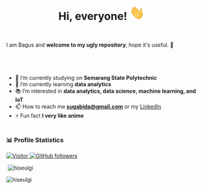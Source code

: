 <h1 align="center">Hi, everyone! <img src="https://raw.githubusercontent.com/ABSphreak/ABSphreak/master/gifs/Hi.gif" width="40px" /></h1>
<br>

I am Bagus and **welcome to my ugly repository**, hope it's useful. 🥰
#
<br>

- 🔭 I’m currently studying on **Semarang State Polytechnic**
- 🌱 I’m currently learning **data analytics**
- 📚 I’m interested in **data analytics, data science, machine learning, and IoT**
- 📫 How to reach me **sugabida@gmail.com** or my [LinkedIn](https://www.linkedin.com/in/bagusprayoga)
- ⚡ Fun fact **I very like anime**
<!-- - 🌱 I’m currently working with **Laravel** -->
<!-- - 👨‍💻 All of my projects are available at [https://me.yohiso.com](https://me.yohiso.com) -->
<!-- - 💬 Ask me about **Laravel** -->
#

### 📊 Profile Statistics
<div align="left">
    <a href="#">
        <img alt="Visitor" src="https://visitor-badge.laobi.icu/badge?page_id=hiseulgi.hiseulgi">
    </a>
    <a href="https://github.com/irhamumam17?tab=followers">
        <img alt="GitHub followers" src="https://img.shields.io/github/followers/hiseulgi?color=green&logo=github">
    </a>
</div>

<p>&nbsp;<img align="center" src="https://github-readme-stats.vercel.app/api?username=hiseulgi&count_private=true&include_all_commits=true&theme=algolia&show_icons=true&locale=en" alt="hiseulgi" /></p>
<p><img align="left" src="https://github-readme-stats.vercel.app/api/top-langs?username=hiseulgi&theme=algolia&show_icons=true&locale=en&layout=compact" alt="hiseulgi" /></p>
